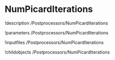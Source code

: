 <!-- MOOSE Documentation Stub: Remove this when content is added. -->

# NumPicardIterations
!description /Postprocessors/NumPicardIterations

!parameters /Postprocessors/NumPicardIterations

!inputfiles /Postprocessors/NumPicardIterations

!childobjects /Postprocessors/NumPicardIterations
